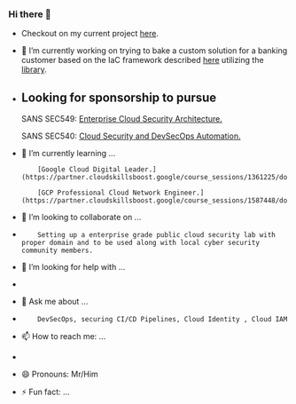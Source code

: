 ### Hi there 👋

- Checkout on my current project [here](https://www.youtube.com/watch?v=070B392Qvw8).
- 🔭 I’m currently working on trying to bake a custom solution for a banking customer based on the IaC framework described [here](https://cloud.google.com/recommender/docs/tutorial-iac) utilizing the [library](https://cloud.google.com/asset-inventory/docs/libraries).
- ## Looking for sponsorship to pursue 

     SANS SEC549: [Enterprise Cloud Security Architecture.](https://www.sans.org/cyber-security-courses/enterprise-cloud-security-architecture/)

     SANS SEC540: [Cloud Security and DevSecOps Automation.](https://www.sans.org/cyber-security-courses/enterprise-cloud-security-architecture/)


- 🌱 I’m currently learning ...

          [Google Cloud Digital Leader.](https://partner.cloudskillsboost.google/course_sessions/1361225/documents/319734/)

          [GCP Professional Cloud Network Engineer.](https://partner.cloudskillsboost.google/course_sessions/1587448/documents/330341/)
- 👯 I’m looking to collaborate on ...
-         Setting up a enterprise grade public cloud security lab with proper domain and to be used along with local cyber security community members.
- 🤔 I’m looking for help with ...
-      
- 💬 Ask me about ...
-         DevSecOps, securing CI/CD Pipelines, Cloud Identity , Cloud IAM
- 📫 How to reach me: ...
-   
- 😄 Pronouns: Mr/Him
- ⚡ Fun fact: ...


